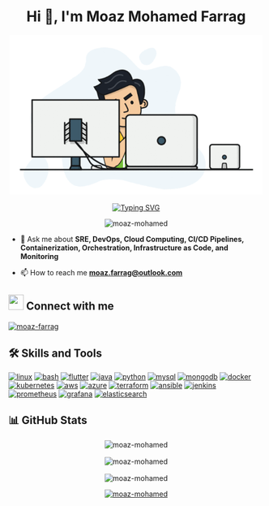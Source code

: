 <h1  align="center">Hi 👋, I'm Moaz Mohamed Farrag</h1>

<p align="center">
<img src="./assets/coding.gif" alt="moaz-mohamed" width=500>
</p>

<p align="center">
<a href="https://git.io/typing-svg"><img src="https://readme-typing-svg.demolab.com?font=Fira+Code&pause=1000&color=9E4A2C&center=true&vCenter=true&width=435&lines=SRE+%7C+DevOps+Engineer;Cloud+Computing+%7C+CI%2FCD+Pipelines;Containerization+and+Orchestration;Infrastructure+as+Code+%7C+Monitoring" alt="Typing SVG" /></a>
</p>

<p  align="center">  <img  src="https://komarev.com/ghpvc/?username=moaz-mohamed&label=Profile%20views&color=0e75b6&style=plastic"  alt="moaz-mohamed"/>  </p>


- 💬 Ask me about **SRE, DevOps, Cloud Computing, CI/CD Pipelines, Containerization, Orchestration, Infrastructure as Code, and Monitoring**

- 📫 How to reach me **moaz.farrag@outlook.com**

## <img  src="https://media.giphy.com/media/iY8CRBdQXODJSCERIr/giphy.gif"  width="30"  height="30"> Connect with me

<p  align="left">
<a  href="https://linkedin.com/in/moaz-farrag"  target="blank"><img  align="center"  src="https://img.shields.io/badge/LinkedIn-%230077B5.svg?logo=linkedin&logoColor=white"  alt="moaz-farrag" /></a>
</p>

## 🛠️ Skills and Tools

<p  align="left">   
<a  href="https://www.linux.org"  target="_blank"  rel="noreferrer">  <img  src="https://skillicons.dev/icons?i=linux"  alt="linux"  width="40"  height="40"/></a>
<a  href="https://www.gnu.org/software/bash/"  target="_blank"  rel="noreferrer">  <img  src="https://skillicons.dev/icons?i=bash"  alt="bash"  width="40"  height="40"/></a>
<a  href="https://git-scm.com"  target="_blank"  rel="noreferrer">  <img  src="https://skillicons.dev/icons?i=git"  alt="flutter"  width="40"  height="40"/></a>
<a  href="https://www.java.com"  target="_blank"  rel="noreferrer">  <img  src="https://skillicons.dev/icons?i=java"  alt="java"  width="40"  height="40"/></a>
<a  href="https://www.python.org"  target="_blank"  rel="noreferrer">  <img  src="https://skillicons.dev/icons?i=python"  alt="python"  width="40"  height="40"/></a>
<a  href="https://www.mysql.com"  target="_blank"  rel="noreferrer">  <img  src="https://skillicons.dev/icons?i=mysql"  alt="mysql"  width="40"  height="40"/></a>
<a  href="https://www.mongodb.com"  target="_blank"  rel="noreferrer">  <img  src="https://skillicons.dev/icons?i=mongodb"  alt="mongodb"  width="40"  height="40"/></a>
<a  href="https://www.docker.com"  target="_blank"  rel="noreferrer">  <img  src="https://skillicons.dev/icons?i=docker"  alt="docker"  width="40"  height="40"/></a>
<a  href="https://kubernetes.io"  target="_blank"  rel="noreferrer">  <img  src="https://skillicons.dev/icons?i=kubernetes"  alt="kubernetes"  width="40"  height="40"/></a>
<a  href="https://aws.amazon.com"  target="_blank"  rel="noreferrer">  <img  src="https://skillicons.dev/icons?i=aws"  alt="aws"  width="40"  height="40"/></a>  
<a  href="https://azure.microsoft.com"  target="_blank"  rel="noreferrer">  <img  src="https://skillicons.dev/icons?i=azure"  alt="azure"  width="40"  height="40"/></a>
<a  href="https://www.terraform.io"  target="_blank"  rel="noreferrer">  <img  src="https://skillicons.dev/icons?i=terraform"  alt="terraform"  width="40"  height="40"/></a>
<a  href="https://www.ansible.com"  target="_blank"  rel="noreferrer">  <img  src="https://skillicons.dev/icons?i=ansible"  alt="ansible"  width="40"  height="40"/></a>
<a  href="https://www.jenkins.io"  target="_blank"  rel="noreferrer">  <img  src="https://skillicons.dev/icons?i=jenkins"  alt="jenkins"  width="40"  height="40"/></a>
<a  href="https://www.prometheus.io"  target="_blank"  rel="noreferrer">  <img  src="https://skillicons.dev/icons?i=prometheus"  alt="prometheus"  width="40"  height="40"/></a>
<a  href="https://grafana.com"  target="_blank"  rel="noreferrer">  <img  src="https://skillicons.dev/icons?i=grafana"  alt="grafana"  width="40"  height="40"/></a>
<a  href="https://www.elastic.co"  target="_blank"  rel="noreferrer">  <img  src="https://skillicons.dev/icons?i=elasticsearch"  alt="elasticsearch"  width="40"  height="40"/></a>
</p>



## 📊 GitHub Stats

<p  align="center"><img  align="center"  src="https://github-readme-stats.vercel.app/api?username=moaz-mohamed&theme=radical&hide_border=true&include_all_commits=false&count_private=true&show_icons=true"  alt="moaz-mohamed"  /></p>

<p  align="center"><img  align="center"  src="https://github-readme-streak-stats.herokuapp.com/?user=moaz-mohamed&theme=radical&hide_border=true"  alt="moaz-mohamed"  /></p>

<p  align="center"><img  align="center"  src="https://github-readme-stats.vercel.app/api/top-langs/?username=moaz-mohamed&langs_count=10&show_icons=true&theme=radical&hide_border=true&include_all_commits=true&count_private=true&layout=compact"  alt="moaz-mohamed"  /></p>

<p  align="center">  <a  href="https://github.com/ryo-ma/github-profile-trophy"><img  src="https://github-profile-trophy.vercel.app/?username=moaz-mohamed&theme=radical"  alt="moaz-mohamed"  /></a>  </p>
